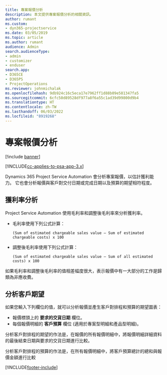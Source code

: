 ```yaml
---
title: 專案報價分析
description: 本文提供專案報價分析的相關資訊。
author: rumant
ms.custom:
- dyn365-projectservice
ms.date: 03/05/2019
ms.topic: article
ms.author: rumant
audience: Admin
search.audienceType:
- admin
- customizer
- enduser
search.app:
- D365CE
- D365PS
- ProjectOperations
ms.reviewer: johnmichalak
ms.openlocfilehash: 9db924c16c5eca17e7962ff1d88b09e581347fa5
ms.sourcegitcommit: 6cfc50d89528df977a8f6a55c1ad39d99800d9b4
ms.translationtype: HT
ms.contentlocale: zh-TW
ms.lasthandoff: 06/03/2022
ms.locfileid: "8919268"
---
```

# <a name="analysis-of-project-quotes"></a>專案報價分析

[!include [banner](../includes/psa-now-project-operations.md)]

[!INCLUDE[cc-applies-to-psa-app-3.x](../includes/cc-applies-to-psa-app-3x.md)]

Dynamics 365 Project Service Automation 會分析專案報價，以估計獲利能力。 它也會分析報價與客戶對交付日期或完成日期以及預算的期望相符程度。

## <a name="profitability-analysis"></a>獲利率分析

Project Service Automation 使用毛利率和調整後毛利率來分析獲利率。

- 毛利率使用下列公式計算：

  `
    (Sum of estimated chargeable sales value – Sum of estimated chargeable costs) x 100
  `
- 調整後毛利率使用下列公式計算：

  `
    (Sum of estimated chargeable sales value – Sum of all estimated costs) x 100
  `

如果毛利率和調整後毛利率的值相差幅度很大，表示報價中有一大部分的工作是歸類為非應收費。

## <a name="analysis-of-customer-expectations"></a>分析客戶期望

如果您輸入下列欄位的值，就可以分析報價並產生客戶對排程和預算的期望圖表：

- 報價標頭上的 **要求的交貨日期** 欄位。
- 每個報價明細的 **客戶預算** 欄位 (適用於專案型明細和產品型明細)。

分析客戶對排程的期望的作法是，在報價的所有報價明細中，將報價明細詳細資料的最後結束日期與要求的交貨日期進行比較。

分析客戶對排程的預算的作法是，在所有報價明細中，將客戶預算總計的總和與報價金額進行比較


[!INCLUDE[footer-include](../includes/footer-banner.md)]
